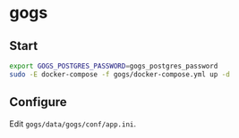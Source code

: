 # gogs

## Start

```sh
export GOGS_POSTGRES_PASSWORD=gogs_postgres_password
sudo -E docker-compose -f gogs/docker-compose.yml up -d
```

## Configure

Edit `gogs/data/gogs/conf/app.ini`.
